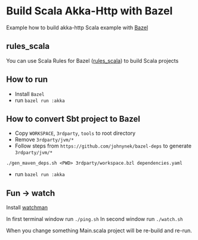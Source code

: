 # Build Scala Akka-Http with Bazel

Example how to build akka-http Scala example with [Bazel](https://bazel.build)

## rules_scala

You can use Scala Rules for Bazel ([rules_scala](https://github.com/bazelbuild/rules_scala)) to build Scala projects

## How to run

- Install `Bazel`
- run `bazel run :akka`

## How to convert Sbt project to Bazel

- Copy `WORKSPACE`, `3rdparty`, `tools` to root directory
- Remove `3rdparty/jvm/*`
- Follow steps from `https://github.com/johnynek/bazel-deps` to generate `3rdparty/jvm/*`

```
./gen_maven_deps.sh <PWD> 3rdparty/workspace.bzl dependencies.yaml
```
- run `bazel run :akka`

## Fun -> watch

Install [watchman](https://facebook.github.io/watchman/)

In first terminal window run `./ping.sh`
In second window run `./watch.sh`

When you change something Main.scala project will be re-build and re-run.
